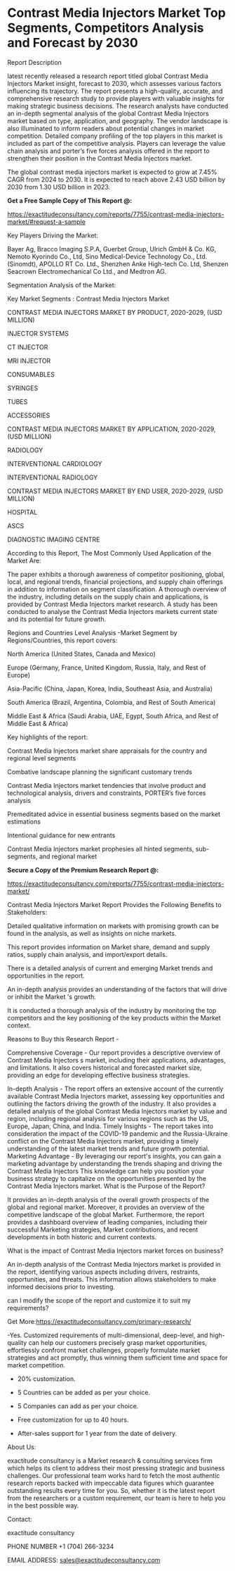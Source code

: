 # Contrast Media Injectors Market Top Segments, Competitors Analysis and Forecast by 2030

Report Description

latest recently released a research report titled global Contrast Media Injectors Market insight, forecast to 2030, which assesses various factors influencing its trajectory. The report presents a high-quality, accurate, and comprehensive research study to provide players with valuable insights for making strategic business decisions. The research analysts have conducted an in-depth segmental analysis of the global Contrast Media Injectors market based on type, application, and geography. The vendor landscape is also illuminated to inform readers about potential changes in market competition. Detailed company profiling of the top players in this market is included as part of the competitive analysis. Players can leverage the value chain analysis and porter’s five forces analysis offered in the report to strengthen their position in the Contrast Media Injectors market.

The global contrast media injectors market is expected to grow at 7.45% CAGR from 2024 to 2030. It is expected to reach above 2.43 USD billion by 2030 from 1.30 USD billion in 2023.

**Get a Free Sample Copy of This Report @:**

https://exactitudeconsultancy.com/reports/7755/contrast-media-injectors-market/#request-a-sample

Key Players Driving the Market:

Bayer Ag, Bracco Imaging S.P.A, Guerbet Group, Ulrich GmbH & Co. KG, Nemoto Kyorindo Co., Ltd, Sino Medical-Device Technology Co., Ltd. (Sinomdt), APOLLO RT Co. Ltd., Shenzhen Anke High-tech Co. Ltd, Shenzen Seacrown Electromechanical Co Ltd., and Medtron AG.

Segmentation Analysis of the Market:

Key Market Segments : Contrast Media Injectors Market

CONTRAST MEDIA INJECTORS MARKET BY PRODUCT, 2020-2029, (USD MILLION)

INJECTOR SYSTEMS

CT INJECTOR

MRI INJECTOR

CONSUMABLES

SYRINGES

TUBES

ACCESSORIES

CONTRAST MEDIA INJECTORS MARKET BY APPLICATION, 2020-2029, (USD MILLION)

RADIOLOGY

INTERVENTIONAL CARDIOLOGY

INTERVENTIONAL RADIOLOGY

CONTRAST MEDIA INJECTORS MARKET BY END USER, 2020-2029, (USD MILLION)

HOSPITAL

ASCS

DIAGNOSTIC IMAGING CENTRE

According to this Report, The Most Commonly Used Application of the Market Are:

The paper exhibits a thorough awareness of competitor positioning, global, local, and regional trends, financial projections, and supply chain offerings in addition to information on segment classification. A thorough overview of the industry, including details on the supply chain and applications, is provided by Contrast Media Injectors market research. A study has been conducted to analyse the Contrast Media Injectors markets current state and its potential for future growth.

Regions and Countries Level Analysis -Market Segment by Regions/Countries, this report covers:

North America (United States, Canada and Mexico)

Europe (Germany, France, United Kingdom, Russia, Italy, and Rest of Europe)

Asia-Pacific (China, Japan, Korea, India, Southeast Asia, and Australia)

South America (Brazil, Argentina, Colombia, and Rest of South America)


Middle East & Africa (Saudi Arabia, UAE, Egypt, South Africa, and Rest of Middle East & Africa)

Key highlights of the report:

Contrast Media Injectors market share appraisals for the country and regional level segments

Combative landscape planning the significant customary trends

Contrast Media Injectors market tendencies that involve product and technological analysis, drivers and constraints, PORTER’s five forces analysis

Premeditated advice in essential business segments based on the market estimations

Intentional guidance for new entrants

Contrast Media Injectors market prophesies all hinted segments, sub-segments, and regional market

**Secure a Copy of the Premium Research Report @:**

https://exactitudeconsultancy.com/reports/7755/contrast-media-injectors-market/

Contrast Media Injectors Market Report Provides the Following Benefits to Stakeholders:

Detailed qualitative information on markets with promising growth can be found in the analysis, as well as insights on niche markets.

This report provides information on Market share, demand and supply ratios, supply chain analysis, and import/export details.

There is a detailed analysis of current and emerging Market trends and opportunities in the report.


An in-depth analysis provides an understanding of the factors that will drive or inhibit the Market 's growth.

It is conducted a thorough analysis of the industry by monitoring the top competitors and the key positioning of the key products within the Market context.

Reasons to Buy this Research Report -

Comprehensive Coverage - Our report provides a descriptive overview of Contrast Media Injectors s market, including their applications, advantages, and limitations. It also covers historical and forecasted market size, providing an edge for developing effective business strategies.

In-depth Analysis - The report offers an extensive account of the currently available Contrast Media Injectors market, assessing key opportunities and outlining the factors driving the growth of the industry. It also provides a detailed analysis of the global Contrast Media Injectors market by value and region, including regional analysis for various regions such as the US, Europe, Japan, China, and India.
Timely Insights - The report takes into consideration the impact of the COVID-19 pandemic and the Russia-Ukraine conflict on the Contrast Media Injectors market, providing a timely understanding of the latest market trends and future growth potential.
Marketing Advantage - By leveraging our report's insights, you can gain a marketing advantage by understanding the trends shaping and driving the Contrast Media Injectors This knowledge can help you position your business strategy to capitalize on the opportunities presented by the Contrast Media Injectors market.
What is the Purpose of the Report?

It provides an in-depth analysis of the overall growth prospects of the global and regional market. Moreover, it provides an overview of the competitive landscape of the global Market. Furthermore, the report provides a dashboard overview of leading companies, including their successful Marketing strategies, Market contributions, and recent developments in both historic and current contexts.

What is the impact of Contrast Media Injectors market forces on business?

An in-depth analysis of the Contrast Media Injectors market is provided in the report, identifying various aspects including drivers, restraints, opportunities, and threats. This information allows stakeholders to make informed decisions prior to investing.

can I modify the scope of the report and customize it to suit my requirements?

Get More:https://exactitudeconsultancy.com/primary-research/

-Yes. Customized requirements of multi-dimensional, deep-level, and high-quality can help our customers precisely grasp market opportunities, effortlessly confront market challenges, properly formulate market strategies and act promptly, thus winning them sufficient time and space for market competition.

- 20% customization.

- 5 Countries can be added as per your choice.

- 5 Companies can add as per your choice.

- Free customization for up to 40 hours.

- After-sales support for 1 year from the date of delivery.

About Us:

exactitude consultancy is a Market research & consulting services firm which helps its client to address their most pressing strategic and business challenges. Our professional team works hard to fetch the most authentic research reports backed with impeccable data figures which guarantee outstanding results every time for you. So, whether it is the latest report from the researchers or a custom requirement, our team is here to help you in the best possible way.

Contact:

exactitude consultancy


PHONE NUMBER +1 (704) 266-3234

EMAIL ADDRESS: sales@exactitudeconsultancy.com
